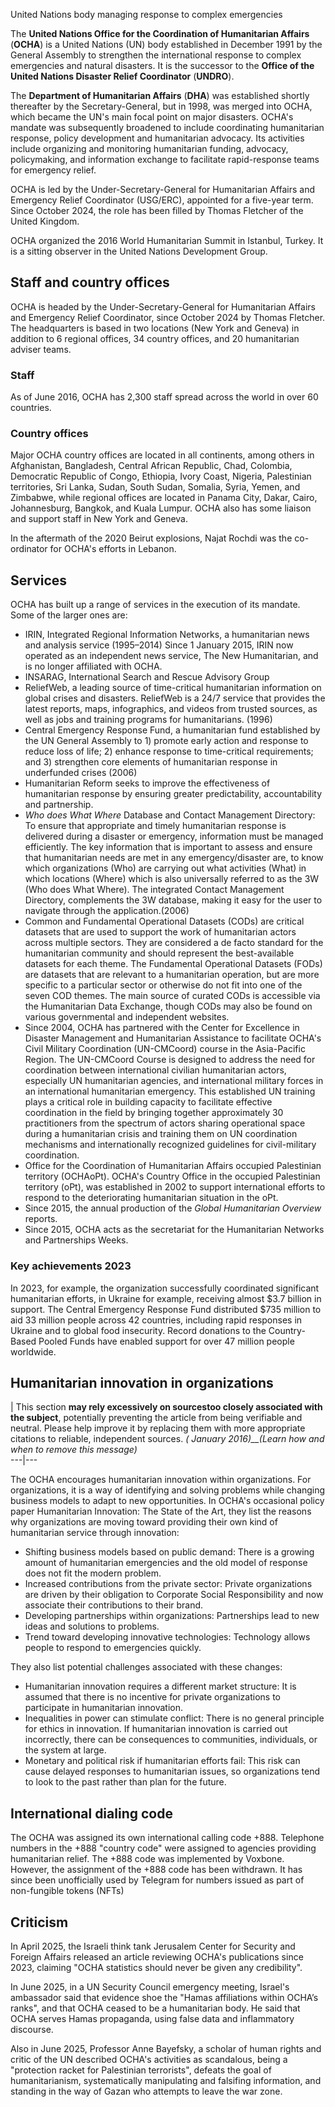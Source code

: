 United Nations body managing response to complex emergencies

The **United Nations Office for the Coordination of Humanitarian Affairs**
(**OCHA**) is a United Nations (UN) body established in December 1991 by the
General Assembly to strengthen the international response to complex
emergencies and natural disasters. It is the successor to the **Office of the
United Nations Disaster Relief Coordinator** (**UNDRO**).

The **Department of Humanitarian Affairs** (**DHA**) was established shortly
thereafter by the Secretary-General, but in 1998, was merged into OCHA, which
became the UN's main focal point on major disasters. OCHA's mandate was
subsequently broadened to include coordinating humanitarian response, policy
development and humanitarian advocacy. Its activities include organizing and
monitoring humanitarian funding, advocacy, policymaking, and information
exchange to facilitate rapid-response teams for emergency relief.

OCHA is led by the Under-Secretary-General for Humanitarian Affairs and
Emergency Relief Coordinator (USG/ERC), appointed for a five-year term. Since
October 2024, the role has been filled by Thomas Fletcher of the United
Kingdom.

OCHA organized the 2016 World Humanitarian Summit in Istanbul, Turkey. It is a
sitting observer in the United Nations Development Group.

## Staff and country offices

OCHA is headed by the Under-Secretary-General for Humanitarian Affairs and
Emergency Relief Coordinator, since October 2024 by Thomas Fletcher. The
headquarters is based in two locations (New York and Geneva) in addition to 6
regional offices, 34 country offices, and 20 humanitarian adviser teams.

### Staff

As of June 2016, OCHA has 2,300 staff spread across the world in over 60
countries.

### Country offices

Major OCHA country offices are located in all continents, among others in
Afghanistan, Bangladesh, Central African Republic, Chad, Colombia, Democratic
Republic of Congo, Ethiopia, Ivory Coast, Nigeria, Palestinian territories,
Sri Lanka, Sudan, South Sudan, Somalia, Syria, Yemen, and Zimbabwe, while
regional offices are located in Panama City, Dakar, Cairo, Johannesburg,
Bangkok, and Kuala Lumpur. OCHA also has some liaison and support staff in New
York and Geneva.

In the aftermath of the 2020 Beirut explosions, Najat Rochdi was the co-
ordinator for OCHA's efforts in Lebanon.

## Services

OCHA has built up a range of services in the execution of its mandate. Some of
the larger ones are:

  * IRIN, Integrated Regional Information Networks, a humanitarian news and analysis service (1995–2014) Since 1 January 2015, IRIN now operated as an independent news service, The New Humanitarian, and is no longer affiliated with OCHA.
  * INSARAG, International Search and Rescue Advisory Group
  * ReliefWeb, a leading source of time-critical humanitarian information on global crises and disasters. ReliefWeb is a 24/7 service that provides the latest reports, maps, infographics, and videos from trusted sources, as well as jobs and training programs for humanitarians. (1996)
  * Central Emergency Response Fund, a humanitarian fund established by the UN General Assembly to 1) promote early action and response to reduce loss of life; 2) enhance response to time-critical requirements; and 3) strengthen core elements of humanitarian response in underfunded crises (2006)
  * Humanitarian Reform seeks to improve the effectiveness of humanitarian response by ensuring greater predictability, accountability and partnership.
  * _Who does What Where_ Database and Contact Management Directory: To ensure that appropriate and timely humanitarian response is delivered during a disaster or emergency, information must be managed efficiently. The key information that is important to assess and ensure that humanitarian needs are met in any emergency/disaster are, to know which organizations (Who) are carrying out what activities (What) in which locations (Where) which is also universally referred to as the 3W (Who does What Where). The integrated Contact Management Directory, complements the 3W database, making it easy for the user to navigate through the application.(2006)
  * Common and Fundamental Operational Datasets (CODs) are critical datasets that are used to support the work of humanitarian actors across multiple sectors. They are considered a de facto standard for the humanitarian community and should represent the best-available datasets for each theme. The Fundamental Operational Datasets (FODs) are datasets that are relevant to a humanitarian operation, but are more specific to a particular sector or otherwise do not fit into one of the seven COD themes. The main source of curated CODs is accessible via the Humanitarian Data Exchange, though CODs may also be found on various governmental and independent websites.
  * Since 2004, OCHA has partnered with the Center for Excellence in Disaster Management and Humanitarian Assistance to facilitate OCHA's Civil Military Coordination (UN-CMCoord) course in the Asia-Pacific Region. The UN-CMCoord Course is designed to address the need for coordination between international civilian humanitarian actors, especially UN humanitarian agencies, and international military forces in an international humanitarian emergency. This established UN training plays a critical role in building capacity to facilitate effective coordination in the field by bringing together approximately 30 practitioners from the spectrum of actors sharing operational space during a humanitarian crisis and training them on UN coordination mechanisms and internationally recognized guidelines for civil-military coordination.
  * Office for the Coordination of Humanitarian Affairs occupied Palestinian territory (OCHAoPt). OCHA's Country Office in the occupied Palestinian territory (oPt), was established in 2002 to support international efforts to respond to the deteriorating humanitarian situation in the oPt.
  * Since 2015, the annual production of the _Global Humanitarian Overview_ reports.
  * Since 2015, OCHA acts as the secretariat for the Humanitarian Networks and Partnerships Weeks.

### Key achievements 2023

In 2023, for example, the organization successfully coordinated significant
humanitarian efforts, in Ukraine for example, receiving almost $3.7 billion in
support. The Central Emergency Response Fund distributed $735 million to aid
33 million people across 42 countries, including rapid responses in Ukraine
and to global food insecurity. Record donations to the Country-Based Pooled
Funds have enabled support for over 47 million people worldwide.

## Humanitarian innovation in organizations

| This section **may rely excessively on sourcestoo closely associated with
the subject**, potentially preventing the article from being verifiable and
neutral. Please help improve it by replacing them with more appropriate
citations to reliable, independent sources. _( January 2016)__(Learn how and
when to remove this message)_  
---|---  
  
The OCHA encourages humanitarian innovation within organizations. For
organizations, it is a way of identifying and solving problems while changing
business models to adapt to new opportunities. In OCHA's occasional policy
paper Humanitarian Innovation: The State of the Art, they list the reasons why
organizations are moving toward providing their own kind of humanitarian
service through innovation:

  * Shifting business models based on public demand: There is a growing amount of humanitarian emergencies and the old model of response does not fit the modern problem.
  * Increased contributions from the private sector: Private organizations are driven by their obligation to Corporate Social Responsibility and now associate their contributions to their brand.
  * Developing partnerships within organizations: Partnerships lead to new ideas and solutions to problems.
  * Trend toward developing innovative technologies: Technology allows people to respond to emergencies quickly.

They also list potential challenges associated with these changes:

  * Humanitarian innovation requires a different market structure: It is assumed that there is no incentive for private organizations to participate in humanitarian innovation.
  * Inequalities in power can stimulate conflict: There is no general principle for ethics in innovation. If humanitarian innovation is carried out incorrectly, there can be consequences to communities, individuals, or the system at large.
  * Monetary and political risk if humanitarian efforts fail: This risk can cause delayed responses to humanitarian issues, so organizations tend to look to the past rather than plan for the future.

## International dialing code

The OCHA was assigned its own international calling code +888. Telephone
numbers in the +888 "country code" were assigned to agencies providing
humanitarian relief. The +888 code was implemented by Voxbone. However, the
assignment of the +888 code has been withdrawn. It has since been unofficially
used by Telegram for numbers issued as part of non-fungible tokens (NFTs)

## Criticism

In April 2025, the Israeli think tank Jerusalem Center for Security and
Foreign Affairs released an article reviewing OCHA's publications since 2023,
claiming "OCHA statistics should never be given any credibility".

In June 2025, in a UN Security Council emergency meeting, Israel's ambassador
said that evidence shoe the "Hamas affiliations within OCHA’s ranks", and that
OCHA ceased to be a humanitarian body. He said that OCHA serves Hamas
propaganda, using false data and inflammatory discourse.

Also in June 2025, Professor Anne Bayefsky, a scholar of human rights and
critic of the UN described OCHA's activities as scandalous, being a
"protection racket for Palestinian terrorists", defeats the goal of
humanitarianism, systematically manipulating and falsifing information, and
standing in the way of Gazan who attempts to leave the war zone.